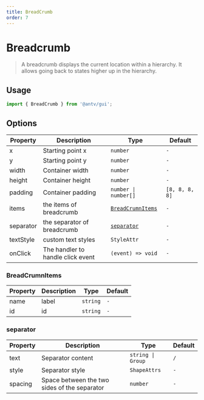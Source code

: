 ```yaml
---
title: BreadCrumb
order: 7
---
```


# Breadcrumb

> A breadcrumb displays the current location within a hierarchy. It allows going back to states higher up in the hierarchy.

## Usage

```ts
import { BreadCrumb } from '@antv/gui';
```

## Options

| **Property** | **Description**                           | **Type**                                                                  | **Default** |
| ------------ | ----------------------------------------- | ------------------------------------------------------------------------- | ----------- |
| x            | Starting point x                          | <code>number</code>                                                       | `-`         |
| y            | Starting point y                          | <code>number</code>                                                       | `-`         |
| width        | Container width                           | <code>number<code>                                                        | `-`         |
| height       | Container height                          | <code>number<code>                                                        | `-`         |
| padding      | Container padding                         | <code>number \| number[]<code>                                            | `[8, 8, 8, 8]` |
| items        | the items of breadcrumb                   | <code>[BreadCrumnItems](#breadcrumnitems)<code>                           | `-`         |
| separator    | the separator of breadcrumb               | <code>[separator](#separator)<code>                                       | `-`         |
| textStyle    | custom text styles                        | <code>StyleAttr<code>                                                     | `-`         |
| onClick      | The handler to handle click event         | <code>(event) => void<code>                                               | `-`         |

### BreadCrumnItems

| **Property** | **Description**                           | **Type**                                                                  | **Default** |
| ------------ | ----------------------------------------- | ------------------------------------------------------------------------- | ----------- |
| name         | label                                     | <code>string</code>                                                       | `-`         |
| id           | id                                        | <code>string</code>                                                       | `-`         |

### separator

| **Property** | **Description**                              | **Type**                                                                  | **Default** |
| ------------ | -------------------------------------------- | ------------------------------------------------------------------------- | ----------- |
| text         | Separator content                            | <code>string \| Group</code>                                              | `/`         |
| style        | Separator style                              | <code>ShapeAttrs</code>                                                   | `-`         |
| spacing      | Space between the two sides of the separator | <code>number</code>                                                       | `-`         |
